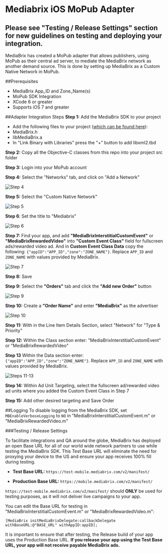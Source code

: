 # Mediabrix iOS MoPub Adapter
## Please see "Testing / Release Settings" section for new guidelines on testing and deploying your integration.

MediaBrix has created a MoPub adapter that allows publishers, using MoPub as their central ad server, to mediate the MediaBrix network as another demand source. This is done by setting up MediaBrix as a Custom Native Network in MoPub.

##Prerequisites
* MediaBrix App_ID and Zone_Name(s)
* MoPub SDK Integration
* XCode 6 or greater
* Supports iOS 7 and greater

##Adapter Integration Steps
**Step 1:** Add the MediaBrix SDK to your project
* Add the following files to your project ([which can be found here](https://github.com/mediabrix/mediabrix-ios-sdk/tree/master/IOS/src)):
 * MediaBrix.h
 * libMediaBrix.a
* In "Link Binary with Libraries" press the "+" button to add libxml2.tbd

**Step 2:** Copy all the Objective-C classes from this repo into your project src folder

**Step 3:** Login into your MoPub account

**Step 4:** Select the "Networks" tab, and click on "Add a Network"

![Step 4](https://cdn.mediabrix.com/o38%2Fdevsupportportal%2FMoPub%20Adapter%20Images%2F2016_03_07_16_42_163.png)

**Step 5:** Select the "Custom Native Network"

![Step 5](https://cdn.mediabrix.com/o38%2Fdevsupportportal%2FMoPub%20Adapter%20Images%2F2016_03_07_16_39_002.png)

**Step 6**: Set the title to "Mediabrix"

![Step 6](https://cdn.mediabrix.com/o38%2Fdevsupportportal%2FMoPub%20Adapter%20Images%2F2016_03_07_16_44_344.png)

**Step 7:** Find your app, and add **"MediaBrixInterstitialCustomEvent"** or **"MediaBrixRewardedVideo"** into **"Custom Event Class"** field for fullscreen ads/rewarded video ad. And in **Custom Event Class Data** copy the following:
`{"appID":"APP_ID","zone":"ZONE_NAME"}`. Replace `APP_ID` and `ZONE_NAME` with values provided by MediaBrix.

![Step 7](https://cdn.mediabrix.com/o38%2Fdevsupportportal%2FMoPub%20Adapter%20Images%2F2016_04_01_13_14_401.png)

**Step 8:** Save

**Step 9:** Select the **"Orders"** tab and click the **"Add new Order"** button

![Step 9](https://cdn.mediabrix.com/o38%2Fdevsupportportal%2FMoPub%20Adapter%20Images%2F2016_03_07_17_00_036.png)

**Step 10:** Create a **"Order Name"** and enter **"MediaBrix"** as the advertiser

![Step 10](https://cdn.mediabrix.com/o38%2Fdevsupportportal%2FMoPub%20Adapter%20Images%2F2016_03_07_17_03_507.png)

**Step 11:** With in the Line Item Details Section, select "Network" for "Type & Priority"

**Step 12:** Within the Class section enter: "MediaBrixInterstitialCustomEvent" or "MediaBrixRewardedVideo" 

**Step 13** Within the Data section enter:  `{"appID":"APP_ID","zone":"ZONE_NAME"}`. Replace `APP_ID` and `ZONE_NAME` with values provided by MediaBrix.

![Steps 11-13](https://hcs.hwcdn.net/v1/AUTH_mediabrix-231a/content/o38%2Fdevsupportportal%2FMoPub%20Adapter%20Images%2F2016_04_01_13_38_062.png)

**Step 14:** Within Ad Unit Targeting, select the fullscreen ad/rewarded video ad units where you added the Custom Event Class in Step 7

**Step 15:** Add other desired targeting and Save Order

##Logging 
To disable logging from the MediaBrix SDK, set `MBEnableVerboseLogging` to `NO` in "MediaBrixInterstitialCustomEvent.m" or "MediaBrixRewardedVideo.m" 

###Testing / Release Settings

To facilitate integrations and QA around the globe, MediaBrix has deployed an open Base URL for all of our world wide network partners to use while testing the MediaBrix SDK. This Test Base URL will eliminate the need for proxying your device to the US and ensure your app receives 100% fill during testing.

* **Test Base URL:** `https://test-mobile.mediabrix.com/v2/manifest/`

* **Production Base URL:** `https://mobile.mediabrix.com/v2/manifest/`

`https://test-mobile.mediabrix.com/v2/manifest/` should **ONLY** be used for testing purposes, as it will not deliver live campaigns to your app.

You can edit the Base URL for testing in "MediaBrixInterstitialCustomEvent.m" or "MediaBrixRewardedVideo.m":

```[MediaBrix initMediaBrixDelegate:callbackDelegate withBaseURL:@"BASE_URL" withAppID:appID];```

It is important to ensure that after testing, the Release build of your app uses the Production Base URL. **If you release your app using the Test Base URL, your app will not receive payable MediaBrix ads.**
